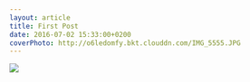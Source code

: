```yaml
---
layout: article
title: First Post
date: 2016-07-02 15:33:00+0200
coverPhoto: http://o6ledomfy.bkt.clouddn.com/IMG_5555.JPG
---
```


![](http://o6ledomfy.bkt.clouddn.com/IMG_5555.JPG)